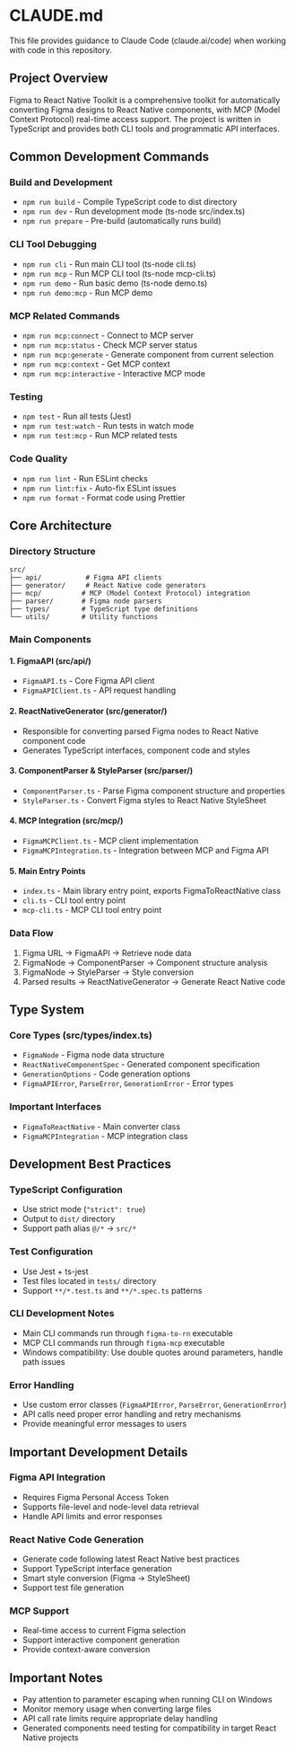 # CLAUDE.md

This file provides guidance to Claude Code (claude.ai/code) when working with code in this repository.

## Project Overview

Figma to React Native Toolkit is a comprehensive toolkit for automatically converting Figma designs to React Native components, with MCP (Model Context Protocol) real-time access support. The project is written in TypeScript and provides both CLI tools and programmatic API interfaces.

## Common Development Commands

### Build and Development
- `npm run build` - Compile TypeScript code to dist directory
- `npm run dev` - Run development mode (ts-node src/index.ts)
- `npm run prepare` - Pre-build (automatically runs build)

### CLI Tool Debugging
- `npm run cli` - Run main CLI tool (ts-node cli.ts)
- `npm run mcp` - Run MCP CLI tool (ts-node mcp-cli.ts)
- `npm run demo` - Run basic demo (ts-node demo.ts)
- `npm run demo:mcp` - Run MCP demo

### MCP Related Commands
- `npm run mcp:connect` - Connect to MCP server
- `npm run mcp:status` - Check MCP server status
- `npm run mcp:generate` - Generate component from current selection
- `npm run mcp:context` - Get MCP context
- `npm run mcp:interactive` - Interactive MCP mode

### Testing
- `npm test` - Run all tests (Jest)
- `npm run test:watch` - Run tests in watch mode
- `npm run test:mcp` - Run MCP related tests

### Code Quality
- `npm run lint` - Run ESLint checks
- `npm run lint:fix` - Auto-fix ESLint issues
- `npm run format` - Format code using Prettier

## Core Architecture

### Directory Structure
```
src/
├── api/           # Figma API clients
├── generator/     # React Native code generators
├── mcp/          # MCP (Model Context Protocol) integration
├── parser/       # Figma node parsers
├── types/        # TypeScript type definitions
└── utils/        # Utility functions
```

### Main Components

#### 1. FigmaAPI (src/api/)
- `FigmaAPI.ts` - Core Figma API client
- `FigmaAPIClient.ts` - API request handling

#### 2. ReactNativeGenerator (src/generator/)
- Responsible for converting parsed Figma nodes to React Native component code
- Generates TypeScript interfaces, component code and styles

#### 3. ComponentParser & StyleParser (src/parser/)
- `ComponentParser.ts` - Parse Figma component structure and properties
- `StyleParser.ts` - Convert Figma styles to React Native StyleSheet

#### 4. MCP Integration (src/mcp/)
- `FigmaMCPClient.ts` - MCP client implementation
- `FigmaMCPIntegration.ts` - Integration between MCP and Figma API

#### 5. Main Entry Points
- `index.ts` - Main library entry point, exports FigmaToReactNative class
- `cli.ts` - CLI tool entry point
- `mcp-cli.ts` - MCP CLI tool entry point

### Data Flow
1. Figma URL → FigmaAPI → Retrieve node data
2. FigmaNode → ComponentParser → Component structure analysis
3. FigmaNode → StyleParser → Style conversion
4. Parsed results → ReactNativeGenerator → Generate React Native code

## Type System

### Core Types (src/types/index.ts)
- `FigmaNode` - Figma node data structure
- `ReactNativeComponentSpec` - Generated component specification
- `GenerationOptions` - Code generation options
- `FigmaAPIError`, `ParseError`, `GenerationError` - Error types

### Important Interfaces
- `FigmaToReactNative` - Main converter class
- `FigmaMCPIntegration` - MCP integration class

## Development Best Practices

### TypeScript Configuration
- Use strict mode (`"strict": true`)
- Output to `dist/` directory
- Support path alias `@/*` → `src/*`

### Test Configuration
- Use Jest + ts-jest
- Test files located in `tests/` directory
- Support `**/*.test.ts` and `**/*.spec.ts` patterns

### CLI Development Notes
- Main CLI commands run through `figma-to-rn` executable
- MCP CLI commands run through `figma-mcp` executable
- Windows compatibility: Use double quotes around parameters, handle path issues

### Error Handling
- Use custom error classes (`FigmaAPIError`, `ParseError`, `GenerationError`)
- API calls need proper error handling and retry mechanisms
- Provide meaningful error messages to users

## Important Development Details

### Figma API Integration
- Requires Figma Personal Access Token
- Supports file-level and node-level data retrieval
- Handle API limits and error responses

### React Native Code Generation
- Generate code following latest React Native best practices
- Support TypeScript interface generation
- Smart style conversion (Figma → StyleSheet)
- Support test file generation

### MCP Support
- Real-time access to current Figma selection
- Support interactive component generation
- Provide context-aware conversion

## Important Notes

- Pay attention to parameter escaping when running CLI on Windows
- Monitor memory usage when converting large files
- API call rate limits require appropriate delay handling
- Generated components need testing for compatibility in target React Native projects